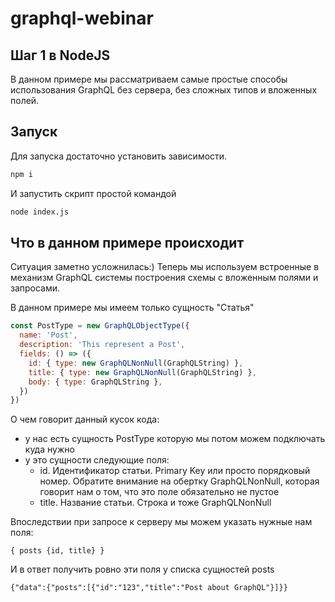 # graphql-webinar

## Шаг 1 в NodeJS

В данном примере мы рассматриваем самые простые способы использования GraphQL без сервера, без сложных типов и вложенных полей.

## Запуск

Для запуска достаточно установить зависимости.

```bash
npm i
```

И запустить скрипт простой командой

```bash
node index.js
```

## Что в данном примере происходит

Ситуация заметно усложнилась:) Теперь мы используем встроенные в механизм GraphQL системы построения схемы с вложенным полями и запросами. 

В данном примере мы имеем только сущность "Статья"

```javascript
const PostType = new GraphQLObjectType({
  name: 'Post',
  description: 'This represent a Post',
  fields: () => ({
    id: { type: new GraphQLNonNull(GraphQLString) },
    title: { type: new GraphQLNonNull(GraphQLString) },
    body: { type: GraphQLString },
  })
})
``` 

О чем говорит данный кусок кода:
* у нас есть сущность PostType которую мы потом можем подключать куда нужно
* у это сущности следующие поля:
    - id. Идентификатор статьи. Primary Key или просто порядковый номер. Обратите внимание на обертку GraphQLNonNull, которая говорит нам о том, что это поле обязательно не пустое
    - title. Название статьи. Строка и тоже GraphQLNonNull
    
Впоследствии при запросе к серверу мы можем указать нужные нам поля:
```
{ posts {id, title} }
```
И в ответ получить ровно эти поля у списка сущностей posts

```
{"data":{"posts":[{"id":"123","title":"Post about GraphQL"}]}}
```
